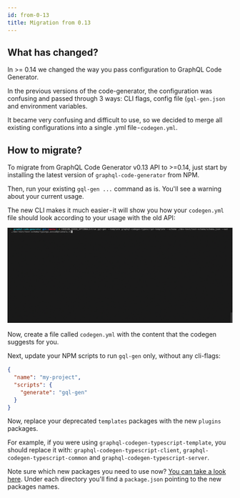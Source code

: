 ```yaml
---
id: from-0-13
title: Migration from 0.13
---
```


## What has changed?

In >= 0.14 we changed the way you pass configuration to GraphQL Code Generator.

In the previous versions of the code-generator, the configuration was confusing and passed through 3 ways: CLI flags, config file (`gql-gen.json` and environment variables.

It became very confusing and difficult to use, so we decided to merge all existing configurations into a single .yml file - `codegen.yml`.

## How to migrate?

To migrate from GraphQL Code Generator v0.13 API to >=0.14, just start by installing the latest version of `graphql-code-generator` from NPM.

Then, run your existing `gql-gen ...` command as is. You'll see a warning about your current usage.

The new CLI makes it much easier - it will show you how your `codegen.yml` file should look according to your usage with the old API:

![CLI Migration](/img/v13-migration-cli.gif)

Now, create a file called `codegen.yml` with the content that the codegen suggests for you.

Next, update your NPM scripts to run `gql-gen` only, without any cli-flags:

```json
{
  "name": "my-project",
  "scripts": {
    "generate": "gql-gen"
  }
}
```

Now, replace your deprecated `templates` packages with the new `plugins` packages.

For example, if you were using `graphql-codegen-typescript-template`, you should replace it with: `graphql-codegen-typescript-client`, `graphql-codegen-typescript-common` and `graphql-codegen-typescript-server`.

Note sure which new packages you need to use now? [You can take a look here](https://github.com/dotansimha/graphql-code-generator/tree/master/packages/old-templates). Under each directory you'll find a `package.json` pointing to the new packages names.
